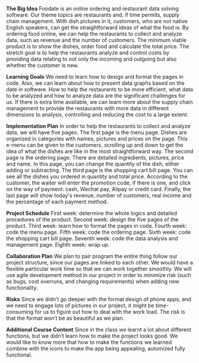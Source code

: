 **The Big Idea** Foodate is an online ordering and restaurant data solving software. Our theme topics are restaurants and, if time permits, supply chain management. With dish pictures in it, customers, who are not native English speakers, can get the straightforward ideas of what the food is. By ordering food online, we can help the restaurants to collect and analyze data, such as revenue and the number of customers. The minimum viable product is to show the dishes, order food and calculate the total price. The stretch goal is to help the restaurants analyze and control costs by providing data relating to not only the incoming and outgoing but also whether the customer is new. 

**Learning Goals** We need to learn how to design and format the pages in code. Also, we can learn about how to present data graphs based on the date in software. How to help the restaurants to be more efficient, what data to be analyzed and how to analyze data are the significant challenges for us. If there is extra time available, we can learn more about the supply chain management to provide the restaurants with more data in different dimensions to analysis, controlling and reducing the cost to a large extent. 

**Implementation Plan** In order to help the restaurants to collect and analyze data, we will have five pages. The first page is the menu page. Dishes are organized in categories with names, pictures and prices on the page. This e-menu can be given to the customers, scrolling up and down to get the idea of what the dishes are like in the most straightforward way. The second page is the ordering page. There are detailed ingredients, pictures, price and name. In this page, you can change the quantity of the dish, either adding or subtracting. The third page is the shopping cart bill page. You can see all the dishes you ordered in quantity and total price. According to the customer, the waiter will enter the promotion code, if there is one, and click on the way of payment: cash, Wechat pay, Alipay or credit card. Finally, the last page will show today's revenue, number of customers, real income and the percentage of each payment method.

**Project Schedule** First week: determine the whole logics and detailed procedures of the product. Second week: design the five pages of the product. Third week: learn how to format the pages in code. Fourth week: code the menu page. Fifth week: code the ordering page. Sixth week: code the shopping cart bill page. Seventh week: code the data analysis and management page. Eighth week: wrap up.

**Collaboration Plan** We plan to pair program the entire thing follow our project structure, since our pages are linked to each other. We would have a flexible particular work time so that we can work together smoothly. We will use agile development method in our project in order to minimize risk (such as bugs, cost overruns, and changing requirements) when adding new functionality. 

**Risks** Since we didn’t go deeper with the format design of phone apps, and we need to engage lots of pictures in our project, it might be time-consuming for us to figure out how to deal with the work load. The risk is that the format won’t be as beautiful as we plan.

**Additional Course Content** Since in the class we learnt a lot about different functions, but we didn’t learn how to make the project looks good. We would like to know more that how to make the functions we learned combine with the icons to make the app being appealing, automized fully functional.